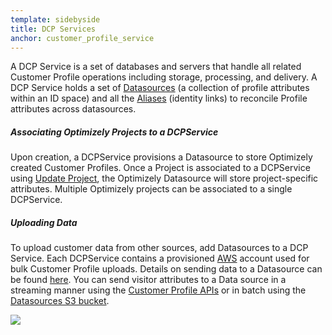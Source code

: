 ```yaml
---
template: sidebyside
title: DCP Services
anchor: customer_profile_service
---
```


A DCP Service is a set of databases and servers that handle all related Customer Profile operations including storage, processing, and delivery. A DCP Service holds a set of [Datasources](/rest/customer_profiles#datasources) (a collection of profile attributes within an ID space) and all the [Aliases](/customer_profiles#aliases) (identity links) to reconcile Profile attributes across datasources.

##### Associating Optimizely Projects to a DCPService
Upon creation, a DCPService provisions a Datasource to store Optimizely created Customer Profiles. Once a Project is associated to a DCPService using [Update Project](/rest/reference/index.html#update-project), the Optimizely Datasource will store project-specific attributes. Multiple Optimizely projects can be associated to a single DCPService.

##### Uploading Data
To upload customer data from other sources, add Datasources to a DCP Service. Each DCPService contains a provisioned [AWS](www.aws.amazon.com/) account used for bulk Customer Profile uploads. Details on sending data to a Datasource can be found [here](/rest/customer_profiles#dcp_datasources). You can send visitor attributes to a Data source in a streaming manner using the [Customer Profile APIs](/rest/customer_profiles#customer_profiles) or in batch using the [Datasources S3 bucket](/rest/customer_profiles#create-customer-profile).

<img src="/assets/img/dcp/alternateoverview1.png">
